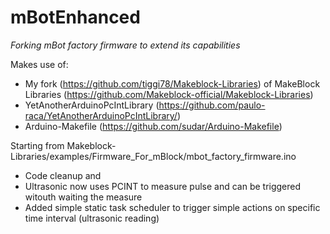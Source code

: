 # mBotEnhanced
_Forking mBot factory firmware to extend its capabilities_

Makes use of:
* My fork (https://github.com/tiggi78/Makeblock-Libraries) of MakeBlock Libraries (https://github.com/Makeblock-official/Makeblock-Libraries)
* YetAnotherArduinoPcIntLibrary (https://github.com/paulo-raca/YetAnotherArduinoPcIntLibrary/)
* Arduino-Makefile (https://github.com/sudar/Arduino-Makefile)

Starting from Makeblock-Libraries/examples/Firmware_For_mBlock/mbot_factory_firmware.ino

- Code cleanup and
- Ultrasonic now uses PCINT to measure pulse and can be triggered witouth waiting the measure
- Added simple static task scheduler to trigger simple actions on specific time interval (ultrasonic reading)
